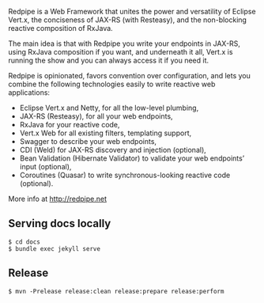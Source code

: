Redpipe is a Web Framework that unites the power and versatility of Eclipse Vert.x, 
the conciseness of JAX-RS (with Resteasy), and the non-blocking reactive composition
of RxJava.

The main idea is that with Redpipe you write your endpoints in JAX-RS, using RxJava
composition if you want, and underneath it all, Vert.x is running the show and you
can always access it if you need it.

Redpipe is opinionated, favors convention over configuration, and lets you combine the
following technologies easily to write reactive web applications:

- Eclipse Vert.x and Netty, for all the low-level plumbing,
- JAX-RS (Resteasy), for all your web endpoints,
- RxJava for your reactive code,
- Vert.x Web for all existing filters, templating support,
- Swagger to describe your web endpoints,
- CDI (Weld) for JAX-RS discovery and injection (optional),
- Bean Validation (Hibernate Validator) to validate your web endpoints’ input (optional),
- Coroutines (Quasar) to write synchronous-looking reactive code (optional).

More info at http://redpipe.net

## Serving docs locally

```
$ cd docs
$ bundle exec jekyll serve
```

## Release

```
$ mvn -Prelease release:clean release:prepare release:perform
```
